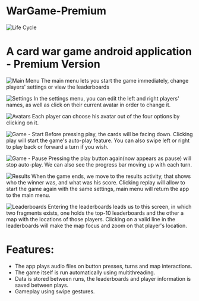 # WarGame-Premium

![Life Cycle](https://i.ibb.co/sKBhhfg/Screenshot-from-2020-12-11-21-49-58.png)

# A card war game android application - Premium Version
![Main Menu](https://i.ibb.co/CM5VhP0/Whats-App-Image-2020-12-11-at-21-20-56.jpg)
The main menu lets you start the game immediately, change players' settings or view the leaderboards

![Settings](https://i.ibb.co/vhSMdvf/74e45a0a-5dc8-4b41-a26c-7b52b1a16553.jpg)
In the settings menu, you can edit the left and right players' names, as well as click on their current avatar in order to change it.

![Avatars](https://i.ibb.co/yP11X8b/d0d08da5-1885-46ae-9e0a-9f2fa9bf8876.jpg)
Each player can choose his avatar out of the four options by clicking on it.

![Game - Start](https://i.ibb.co/LRqnvJK/Whats-App-Image-2020-12-11-at-21-28-42.jpg)
Before pressing play, the cards will be facing down. Clicking play will start the game's auto-play feature.
You can also swipe left or right to play back or forward a turn if you wish.

![Game - Pause](https://i.ibb.co/7r2fc4s/fa92d563-8a31-4e81-b9cb-21a351078b4d.jpg)
Pressing the play button again(now appears as pause) will stop auto-play. We can also see the progress bar moving up with each turn.

![Results](https://i.ibb.co/pP6hVhL/d4eeb73f-1f86-4261-8228-224a50f79d6d.jpg)
When the game ends, we move to the results activity, that shows who the winner was, and what was his score.
Clicking replay will allow to start the game again with the same settings, main menu will return the app to the main menu.

![Leaderboards](https://i.ibb.co/BTbYyS4/4ba7a27a-0eb3-4645-9f0c-c18f1725e95c.jpg)
Entering the leaderboards leads us to this screen, in which two fragments exists, one holds the top-10 leaderboards and the other a map with the locations of those players. Clicking on a valid line in the leaderboards will make the map focus and zoom on that player's location.

# Features:
- The app plays audio files on button presses, turns and map interactions.
- The game itself is run automatically using multithreading.
- Data is stored between runs, the leaderboards and player information is saved between plays.
- Gameplay using swipe gestures.


